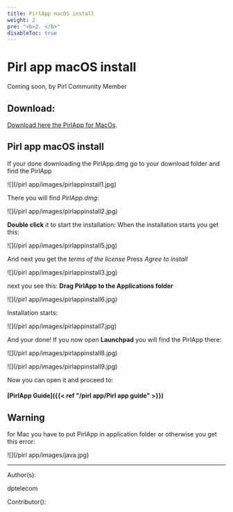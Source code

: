 ```yaml
---
title: PirlApp macOS install
weight: 2
pre: "<b>2. </b>"
disableToc: true
---
```


# Pirl app macOS install

Coming soon, by Pirl Community Member

## Download:
[Download here the PirlApp for MacOs](https://drive.google.com/file/d/1K0pQ1nskpH8DmRS5LIdDbDE04ddLnEDV/view?usp=sharing "PirlApp for MacOs").

## Pirl app macOS install

If your done downloading the PirlApp.dmg go to your download folder and find the PirlApp

![](/pirl app/images/pirlappinstall1.jpg)

There you will find *PirlApp.dmg*:

![](/pirl app/images/pirlappinstall2.jpg)

**Double click** it to start the installation:
When the installation starts you get this:


![](/pirl app/images/pirlappinstall5.jpg)

And next you get the *terms of the license*
Press *Agree to install*

![](/pirl app/images/pirlappinstall3.jpg)

next you see this:
**Drag PirlApp to the Applications folder**

![](/pirl app/images/pirlappinstall6.jpg)

Installation starts:

![](/pirl app/images/pirlappinstall7.jpg)

And your done!
If you now open **Launchpad** you will find the PirlApp there:

![](/pirl app/images/pirlappinstall8.jpg)

![](/pirl app/images/pirlappinstall9.jpg)

Now you can open it and proceed to:

#### [PirlApp Guide]({{< ref "/pirl app/Pirl app guide" >}})



## Warning


for Mac you have to put PirlApp in application folder or otherwise you get this error:

![](/pirl app/images/java.jpg)






















---
Author(s):

dptelecom

Contributor():
